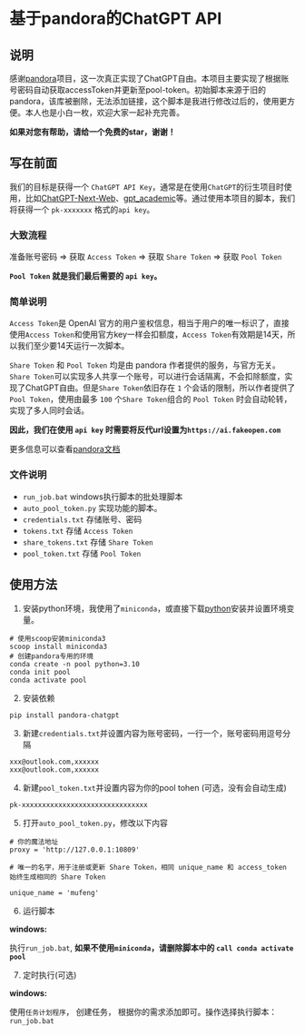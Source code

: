 # 基于pandora的ChatGPT API

## 说明

感谢[pandora](https://github.com/zhile-io/pandora)项目，这一次真正实现了ChatGPT自由。本项目主要实现了根据账号密码自动获取accessToken并更新至pool-token。初始脚本来源于旧的pandora，该库被删除，无法添加链接，这个脚本是我进行修改过后的，使用更方便。本人也是小白一枚，欢迎大家一起补充完善。

**如果对您有帮助，请给一个免费的star，谢谢！**

## 写在前面

我们的目标是获得一个 `ChatGPT API Key`，通常是在使用`ChatGPT`的衍生项目时使用，比如[ChatGPT-Next-Web](https://github.com/Yidadaa/ChatGPT-Next-Web)、[gpt_academic](https://github.com/binary-husky/gpt_academic)等。通过使用本项目的脚本，我们将获得一个 `pk-xxxxxxx` 格式的`api key`。

### 大致流程

准备账号密码 => 获取 `Access Token` => 获取 `Share Token` => 获取 `Pool Token`

**`Pool Token` 就是我们最后需要的 `api key`。**

### 简单说明

`Access Token`是 OpenAI 官方的用户鉴权信息，相当于用户的唯一标识了，直接使用`Access Token`和使用官方key一样会扣额度，`Access Token`有效期是14天，所以我们至少要14天运行一次脚本。

`Share Token` 和 `Pool Token` 均是由 pandora 作者提供的服务，与官方无关。`Share Token`可以实现多人共享一个账号，可以进行会话隔离，不会扣除额度，实现了ChatGPT自由。但是`Share Token`依旧存在 `1` 个会话的限制，所以作者提供了 `Pool Token`，使用由最多 `100` 个`Share Token`组合的 `Pool Token` 时会自动轮转，实现了多人同时会话。

**因此，我们在使用 `api key` 时需要将反代url设置为`https://ai.fakeopen.com`**

更多信息可以查看[pandora文档](https://github.com/zhile-io/pandora/blob/master/doc/fakeopen.md)

### 文件说明

- `run_job.bat` windows执行脚本的批处理脚本
- `auto_pool_token.py` 实现功能的脚本。
- `credentials.txt` 存储账号、密码
- `tokens.txt` 存储 `Access Token`
- `share_tokens.txt` 存储 `Share Token`
- `pool_token.txt` 存储 `Pool Token`

## 使用方法

1. 安装python环境，我使用了`miniconda`，或直接下载[python](https://www.python.org/downloads/)安装并设置环境变量。

```
# 使用scoop安装miniconda3
scoop install miniconda3
# 创建pandora专用的环境
conda create -n pool python=3.10
conda init pool
conda activate pool
```

2. 安装依赖

```
pip install pandora-chatgpt
```

3. 新建`credentials.txt`并设置内容为账号密码，一行一个，账号密码用逗号分隔

```
xxx@outlook.com,xxxxxx
xxx@outlook.com,xxxxxx
```

4. 新建`pool_token.txt`并设置内容为你的pool tohen (可选，没有会自动生成)

```
pk-xxxxxxxxxxxxxxxxxxxxxxxxxxxxxxx
```

5. 打开`auto_pool_token.py`，修改以下内容

```
# 你的魔法地址
proxy = 'http://127.0.0.1:10809'

# 唯一的名字，用于注册或更新 Share Token，相同 unique_name 和 access_token 始终生成相同的 Share Token

unique_name = 'mufeng'
```

6. 运行脚本

**windows:**

执行`run_job.bat`, **如果不使用`miniconda`，请删除脚本中的 `call conda activate pool`**

7. 定时执行(可选)

**windows:**

使用`任务计划程序`， 创建任务， 根据你的需求添加即可。操作选择执行脚本：`run_job.bat`